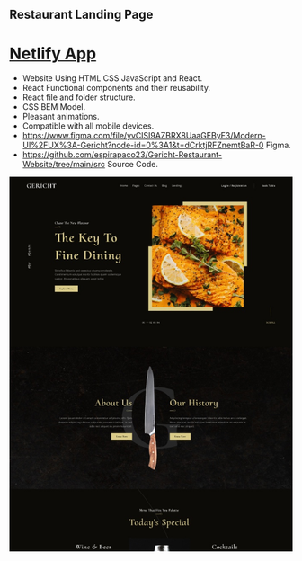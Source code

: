 ## Restaurant Landing Page

# [Netlify App](https://boisterous-twilight-dc1259.netlify.app/)  
- Website Using HTML CSS JavaScript and React.
- React Functional components and their reusability.
- React file and folder structure.
- CSS BEM Model.
- Pleasant animations.
- Compatible with all mobile devices.
- https://www.figma.com/file/yvClSI9AZBRX8UaaGEByF3/Modern-UI%2FUX%3A-Gericht?node-id=0%3A1&t=dCrktjRFZnemtBaR-0 Figma.
- https://github.com/espirapaco23/Gericht-Restaurant-Website/tree/main/src Source Code.

![preview img](/preview.jpg)

